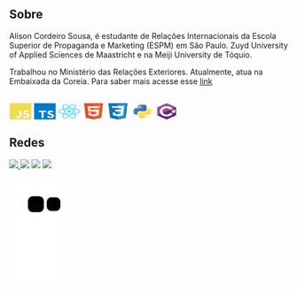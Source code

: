 
## Sobre 

Alison Cordeiro Sousa, é estudante de Relações Internacionais da Escola Superior de Propaganda e Marketing (ESPM) em São Paulo. Zuyd University of Applied Sciences de Maastricht e na Meiji University de Tóquio. 

Trabalhou no Ministério das Relações Exteriores. Atualmente, atua na Embaixada da Coreia. Para saber mais acesse esse [link](http://lattes.cnpq.br/9288908291324739)

<div style="display: inline_block"><br>
  <img align="center" alt="Ali-Js" height="30" width="40" src="https://raw.githubusercontent.com/devicons/devicon/master/icons/javascript/javascript-plain.svg">
  <img align="center" alt="Ali-Ts" height="30" width="40" src="https://raw.githubusercontent.com/devicons/devicon/master/icons/typescript/typescript-plain.svg">
  <img align="center" alt="Ali-React" height="30" width="40" src="https://raw.githubusercontent.com/devicons/devicon/master/icons/react/react-original.svg">
  <img align="center" alt="Ali-HTML" height="30" width="40" src="https://raw.githubusercontent.com/devicons/devicon/master/icons/html5/html5-original.svg">
  <img align="center" alt="Ali-CSS" height="30" width="40" src="https://raw.githubusercontent.com/devicons/devicon/master/icons/css3/css3-original.svg">
  <img align="center" alt="Ali-Python" height="30" width="40" src="https://raw.githubusercontent.com/devicons/devicon/master/icons/python/python-original.svg">
  <img align="center" alt="Ali-Csharp" height="30" width="40" src="https://raw.githubusercontent.com/devicons/devicon/master/icons/csharp/csharp-original.svg">
</div>

  ## Redes

<div> 
  <a href="https://github.com/Alison-Sousa" target="_blank"><img src="https://img.shields.io/badge/GitHub-100000?style=for-the-badge&logo=github&logoColor=white" target="_blank">
 <a href="https://drive.google.com/drive/u/0/folders/1rtaa8TKUllIGla77q_FGk8fBuIL7KamI" target="_blank"><img src="https://img.shields.io/badge/Colab-F9AB00?style=for-the-badge&logo=googlecolab&color=525252" target="_blank"></a> 
  <a href = "alisoncordeiro1997@gmail.com"><img src="https://img.shields.io/badge/-Gmail-%23333?style=for-the-badge&logo=gmail&logoColor=white" target="_blank"></a>
  <a href="https://www.linkedin.com/in/alison-cordeiro-sousa-09abb81a8/" target="_blank"><img src="https://img.shields.io/badge/-LinkedIn-%230077B5?style=for-the-badge&logo=linkedin&logoColor=white" target="_blank"></a>   
    
![Snake animation](https://github.com/Alison-Sousa/Alison-Sousa/blob/output/github-contribution-grid-snake.svg)
</div>
